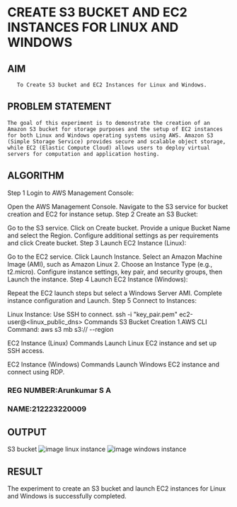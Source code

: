  # CREATE S3 BUCKET AND EC2 INSTANCES FOR LINUX AND WINDOWS
  ## AIM
       To Create S3 bucket and EC2 Instances for Linux and Windows.
## PROBLEM STATEMENT
    The goal of this experiment is to demonstrate the creation of an Amazon S3 bucket for storage purposes and the setup of EC2 instances for both Linux and Windows operating systems using AWS. Amazon S3 (Simple Storage Service) provides secure and scalable object storage, while EC2 (Elastic Compute Cloud) allows users to deploy virtual servers for computation and application hosting.

## ALGORITHM
Step 1
Login to AWS Management Console:

Open the AWS Management Console.
Navigate to the S3 service for bucket creation and EC2 for instance setup.
Step 2
Create an S3 Bucket:

Go to the S3 service.
Click on Create bucket.
Provide a unique Bucket Name and select the Region.
Configure additional settings as per requirements and click Create bucket.
Step 3
Launch EC2 Instance (Linux):

Go to the EC2 service.
Click Launch Instance.
Select an Amazon Machine Image (AMI), such as Amazon Linux 2.
Choose an Instance Type (e.g., t2.micro).
Configure instance settings, key pair, and security groups, then Launch the instance.
Step 4
Launch EC2 Instance (Windows):

Repeat the EC2 launch steps but select a Windows Server AMI.
Complete instance configuration and Launch.
Step 5
Connect to Instances:

Linux Instance: Use SSH to connect.
ssh -i "key_pair.pem" ec2-user@<linux_public_dns>
Commands
S3 Bucket Creation
1.AWS CLI Command:
aws s3 mb s3:// --region

EC2 Instance (Linux) Commands
Launch Linux EC2 instance and set up SSH access.

EC2 Instance (Windows) Commands
Launch Windows EC2 instance and connect using RDP.

### REG NUMBER:Arunkumar S A
### NAME:212223220009
 

## OUTPUT
S3 bucket
![image](https://github.com/user-attachments/assets/97945d8a-4e8d-4fc6-a76c-da19a9c87f1e)
linux instance
![image](https://github.com/user-attachments/assets/229df7fa-299c-4362-aeb1-d848d48a7e98)
windows instance



## RESULT
 
The experiment to create an S3 bucket and launch EC2 instances for Linux and Windows is successfully completed.
  


